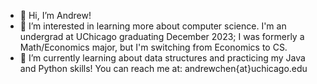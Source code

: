 - 👋 Hi, I’m Andrew!
- 👀 I’m interested in learning more about computer science. I'm an undergrad at UChicago graduating December 2023; I was formerly a Math/Economics major, but I'm switching from Economics to CS. 
- 🌱 I’m currently learning about data structures and practicing my Java and Python skills!
You can reach me at: andrewchen{at}uchicago.edu

<!---
achen1210/achen1210 is a ✨ special ✨ repository because its `README.md` (this file) appears on your GitHub profile.
You can click the Preview link to take a look at your changes.
--->

